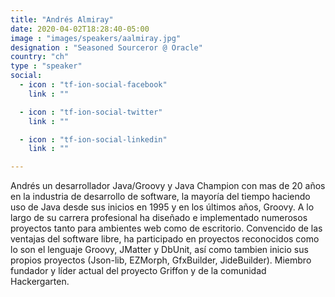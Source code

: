 ```yaml
---
title: "Andrés Almiray"
date: 2020-04-02T18:28:40-05:00
image : "images/speakers/aalmiray.jpg"
designation : "Seasoned Sourceror @ Oracle"
country: "ch"
type : "speaker"
social:
  - icon : "tf-ion-social-facebook"
    link : ""

  - icon : "tf-ion-social-twitter"
    link : ""

  - icon : "tf-ion-social-linkedin"
    link : ""

---
```


Andrés un desarrollador Java/Groovy y Java Champion con mas de 20 años en la industria de desarrollo de software, la mayoría del tiempo haciendo uso de Java desde sus inicios en 1995 y en los últimos años, Groovy. A lo largo de su carrera profesional ha diseñado e implementado numerosos proyectos tanto para ambientes web como de escritorio. Convencido de las ventajas del software libre, ha participado en proyectos reconocidos como lo son el lenguaje Groovy, JMatter y DbUnit, así como tambien inicio sus propios proyectos (Json-lib, EZMorph, GfxBuilder, JideBuilder). Miembro fundador y líder actual del proyecto Griffon y de la comunidad Hackergarten.
